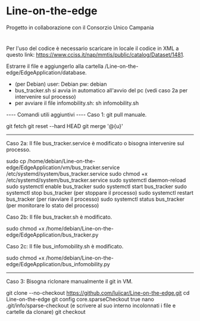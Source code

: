 # Line-on-the-edge
Progetto in collaborazione con il Consorzio Unico Campania
#

Per l'uso del codice è necessario scaricare in locale il codice in XML a questo link: https://www.cciss.it/nap/mmtis/public/catalog/Dataset/1481.

Estrarre il file e aggiungerlo alla cartella /Line-on-the-edge/EdgeApplication/database.


- (per Debian)    user: Debian       pw:   debian
- bus_tracker.sh si avvia in automatico all'avvio del pc (vedi caso 2a per intervenire sul processo)
- per avviare il file infomobility.sh: sh infomobility.sh


---- Comandi utili aggiuntivi ----
Caso 1: git pull manuale.

git fetch
git reset --hard HEAD
git merge '@{u}'

--------

Caso 2a: Il file bus_tracker.service è modificato o bisogna intervenire sul processo.

sudo cp /home/debian/Line-on-the-edge/EdgeApplication/vm/bus_tracker.service /etc/systemd/system/bus_tracker.service
sudo chmod +x /etc/systemd/system/bus_tracker.service
sudo systemctl daemon-reload
sudo systemctl enable bus_tracker
sudo systemctl start bus_tracker
sudo systemctl stop bus_tracker (per stoppare il processo)
sudo systemctl restart bus_tracker (per riavviare il processo)
sudo systemctl status bus_tracker (per monitorare lo stato del processo)


Caso 2b: Il file bus_tracker.sh è modificato.

sudo chmod +x /home/debian/Line-on-the-edge/EdgeApplication/bus_tracker.py


Caso 2c: Il file bus_infomobility.sh è modificato.

sudo chmod +x /home/debian/Line-on-the-edge/EdgeApplication/bus_infomobility.py

--------

Caso 3: Bisogna riclonare manualmente il git in VM.

git clone --no-checkout https://github.com/luiicar/Line-on-the-edge.git
cd Line-on-the-edge
git config core.sparseCheckout true
nano .git/info/sparse-checkout (e scrivere al suo interno incolonnati i file e cartelle da clonare)
git checkout
